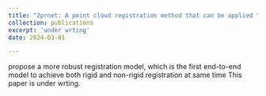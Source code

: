 ```yaml
---
title: "2prnet: A point cloud registration method that can be applied to large rigid transformations"
collection: publications
excerpt: 'under wrting'
date: 2024-03-01

---
```

propose a more robust registration model, which is the first end-to-end model to achieve both rigid and non-rigid registration at same time
This paper is under wrting.
